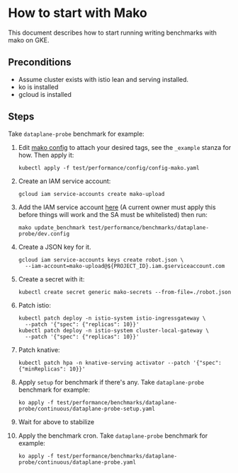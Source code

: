 # How to start with Mako

This document describes how to start running writing benchmarks with mako on
GKE.

## Preconditions

- Assume cluster exists with istio lean and serving installed.
- ko is installed
- gcloud is installed

## Steps

Take `dataplane-probe` benchmark for example:

1. Edit [mako config](https://github.com/knative/serving/blob/master/test/performance/config/config-mako.yaml)
   to attach your desired tags, see the `_example` stanza for how.
   Then apply it:

   ```shell
   kubectl apply -f test/performance/config/config-mako.yaml
   ```

1. Create an IAM service account:

   ```shell
   gcloud iam service-accounts create mako-upload
   ```

1. Add the IAM service account
   [here](https://github.com/knative/serving/blob/d73bb8378cab8bb0c1825aa9802bea9ea2e6cb26/test/performance/benchmarks/dataplane-probe/continuous/dev.config#L20)
   (A current owner must apply this before things will work and the SA must be
   whitelisted) then run:

   ```shell
   mako update_benchmark test/performance/benchmarks/dataplane-probe/dev.config
   ```

1. Create a JSON key for it.

   ```shell
   gcloud iam service-accounts keys create robot.json \
     --iam-account=mako-upload@${PROJECT_ID}.iam.gserviceaccount.com
   ```

1. Create a secret with it:

   ```shell
   kubectl create secret generic mako-secrets --from-file=./robot.json
   ```

1. Patch istio:

   ```shell
   kubectl patch deploy -n istio-system istio-ingressgateway \
     --patch '{"spec": {"replicas": 10}}'
   kubectl patch deploy -n istio-system cluster-local-gateway \
     --patch '{"spec": {"replicas": 10}}'
   ```

1. Patch knative:

   ```shell
   kubectl patch hpa -n knative-serving activator --patch '{"spec": {"minReplicas": 10}}'
   ```

1. Apply `setup` for benchmark if there's any. Take `dataplane-probe` benchmark for example:

   ```shell
   ko apply -f test/performance/benchmarks/dataplane-probe/continuous/dataplane-probe-setup.yaml
   ```

1. Wait for above to stabilize

1. Apply the benchmark cron. Take `dataplane-probe` benchmark for example:

   ```gcloud
   ko apply -f test/performance/benchmarks/dataplane-probe/continuous/dataplane-probe.yaml
   ```
